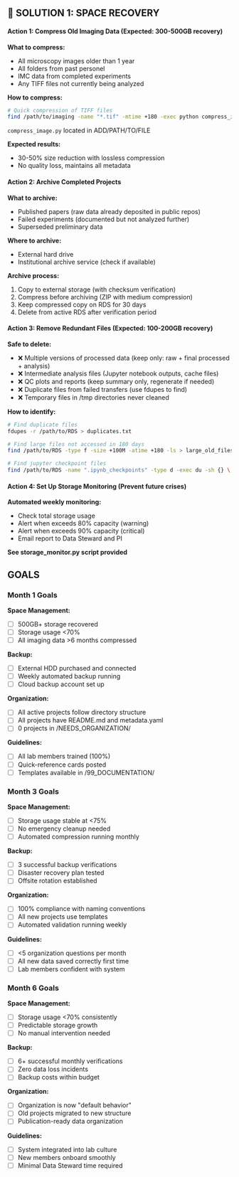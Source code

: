 ## 💾 SOLUTION 1: SPACE RECOVERY

#### Action 1: Compress Old Imaging Data (Expected: 300-500GB recovery)

**What to compress:**
- All microscopy images older than 1 year
- All folders from past personel
- IMC data from completed experiments
- Any TIFF files not currently being analyzed

**How to compress:**
```bash
# Quick compression of TIFF files
find /path/to/imaging -name "*.tif" -mtime +180 -exec python compress_image.py {} \;
```
`compress_image.py` located in ADD/PATH/TO/FILE

**Expected results:**
- 30-50% size reduction with lossless compression
- No quality loss, maintains all metadata

#### Action 2: Archive Completed Projects

**What to archive:**
- Published papers (raw data already deposited in public repos)
- Failed experiments (documented but not analyzed further)
- Superseded preliminary data

**Where to archive:**
- External hard drive
- Institutional archive service (check if available)

**Archive process:**
1. Copy to external storage (with checksum verification)
2. Compress before archiving (ZIP with medium compression)
3. Keep compressed copy on RDS for 30 days
4. Delete from active RDS after verification period

#### Action 3: Remove Redundant Files (Expected: 100-200GB recovery)

**Safe to delete:**
- ❌ Multiple versions of processed data (keep only: raw + final processed + analysis)
- ❌ Intermediate analysis files (Jupyter notebook outputs, cache files)
- ❌ QC plots and reports (keep summary only, regenerate if needed)
- ❌ Duplicate files from failed transfers (use fdupes to find)
- ❌ Temporary files in /tmp directories never cleaned

**How to identify:**
```bash
# Find duplicate files
fdupes -r /path/to/RDS > duplicates.txt

# Find large files not accessed in 180 days
find /path/to/RDS -type f -size +100M -atime +180 -ls > large_old_files.txt

# Find jupyter checkpoint files
find /path/to/RDS -name ".ipynb_checkpoints" -type d -exec du -sh {} \;
```

#### Action 4: Set Up Storage Monitoring (Prevent future crises)

**Automated weekly monitoring:**
- Check total storage usage
- Alert when exceeds 80% capacity (warning)
- Alert when exceeds 90% capacity (critical)
- Email report to Data Steward and PI

**See storage_monitor.py script provided**

## GOALS

### Month 1 Goals

**Space Management:**
- [ ] 500GB+ storage recovered
- [ ] Storage usage <70%
- [ ] All imaging data >6 months compressed

**Backup:**
- [ ] External HDD purchased and connected
- [ ] Weekly automated backup running
- [ ] Cloud backup account set up

**Organization:**
- [ ] All active projects follow directory structure
- [ ] All projects have README.md and metadata.yaml
- [ ] 0 projects in /NEEDS_ORGANIZATION/

**Guidelines:**
- [ ] All lab members trained (100%)
- [ ] Quick-reference cards posted
- [ ] Templates available in /99_DOCUMENTATION/

### Month 3 Goals

**Space Management:**
- [ ] Storage usage stable at <75%
- [ ] No emergency cleanup needed
- [ ] Automated compression running monthly

**Backup:**
- [ ] 3 successful backup verifications
- [ ] Disaster recovery plan tested
- [ ] Offsite rotation established

**Organization:**
- [ ] 100% compliance with naming conventions
- [ ] All new projects use templates
- [ ] Automated validation running weekly

**Guidelines:**
- [ ] <5 organization questions per month
- [ ] All new data saved correctly first time
- [ ] Lab members confident with system

### Month 6 Goals

**Space Management:**
- [ ] Storage usage <70% consistently
- [ ] Predictable storage growth
- [ ] No manual intervention needed

**Backup:**
- [ ] 6+ successful monthly verifications
- [ ] Zero data loss incidents
- [ ] Backup costs within budget

**Organization:**
- [ ] Organization is now "default behavior"
- [ ] Old projects migrated to new structure
- [ ] Publication-ready data organization

**Guidelines:**
- [ ] System integrated into lab culture
- [ ] New members onboard smoothly
- [ ] Minimal Data Steward time required
